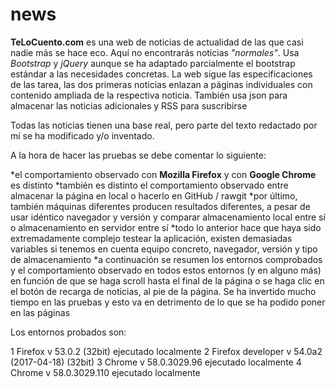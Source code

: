 # news

**TeLoCuento.com** es una web de noticias de actualidad de las que casi nadie más se hace eco. Aquí no encontrarás noticias _"normales"_.
Usa _Bootstrap_ y _jQuery_ aunque se ha adaptado parcialmente el bootstrap estándar a las necesidades concretas.
La web sigue las especificaciones de las tarea, las dos primeras noticias enlazan a páginas individuales con contenido ampliada de la respectiva noticia.
También usa json para almacenar las noticias adicionales y RSS para suscribirse

Todas las noticias tienen una base real, pero parte del texto redactado por mí se ha modificado y/o inventado.

A la hora de hacer las pruebas se debe comentar lo siguiente:

*el comportamiento observado con **Mozilla Firefox** y con **Google Chrome** es distinto
*también es distinto el comportamiento observado entre almacenar la página en local o hacerlo en GitHub / rawgit
*por último, también máquinas diferentes producen resultados diferentes, a pesar de usar idéntico navegador y versión y comparar almacenamiento local entre sí o almacenamiento en servidor entre sí
*todo lo anterior hace que haya sido extremadamente complejo testear la aplicación, existen demasiadas variables si tenemos en cuenta equipo concreto, navegador, versión y tipo de almacenamiento
*a continuación se resumen los entornos comprobados y el comportamiento observado en todos estos entornos (y en alguno más) en función de que se haga scroll hasta el final de la página o se haga clic en el botón de recarga de noticias, al pie de la página. Se ha invertido mucho tiempo en las pruebas y esto va en detrimento de lo que se ha podido poner en las páginas

Los entornos probados son:

1 Firefox v 53.0.2 (32bit) ejecutado localmente
2 Firefox developer v 54.0a2 (2017-04-18) (32bit)
3 Chrome v 58.0.3029.96 ejecutado localmente
4 Chrome v 58.0.3029.110 ejecutado localmente 
